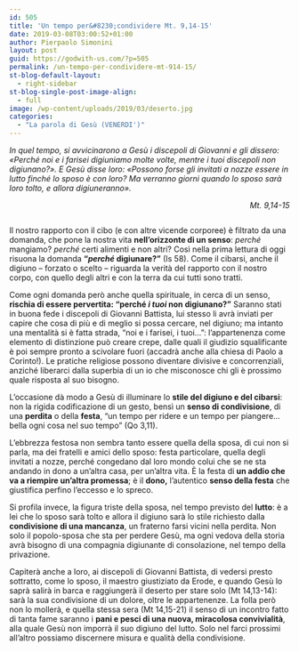```yaml
---
id: 505
title: 'Un tempo per&#8230;condividere Mt. 9,14-15'
date: 2019-03-08T03:00:52+01:00
author: Pierpaolo Simonini
layout: post
guid: https://godwith-us.com/?p=505
permalink: /un-tempo-per-condividere-mt-914-15/
st-blog-default-layout:
  - right-sidebar
st-blog-single-post-image-align:
  - full
image: /wp-content/uploads/2019/03/deserto.jpg
categories:
  - "La parola di Gesù (VENERDI')"
---
```

 _In quel tempo, si avvicinarono a Gesù i discepoli di Giovanni e gli dissero: «Perché noi e i farisei digiuniamo molte volte, mentre i tuoi discepoli non digiunano?». E Gesù disse loro: «Possono forse gli invitati a nozze essere in lutto finché lo sposo è con loro? Ma verranno giorni quando lo sposo sarà loro tolto, e allora digiuneranno»._ 

<p style="text-align:right">
  <em>Mt. 9,14-15</em>
</p><figure class="wp-block-image">

<img src="https://godwith-us.com/wp-content/uploads/2019/03/condivisione.jpg" alt="" class="wp-image-506" srcset="https://incercadidio.com/wp-content/uploads/2019/03/condivisione.jpg 615w, https://incercadidio.com/wp-content/uploads/2019/03/condivisione-300x183.jpg 300w, https://incercadidio.com/wp-content/uploads/2019/03/condivisione-330x200.jpg 330w" sizes="(max-width: 615px) 100vw, 615px" /> </figure> 

Il nostro rapporto con il cibo (e con altre vicende corporee) è filtrato da una domanda, che pone la nostra vita **nell’orizzonte di un senso**: _perché_ mangiamo? _perché_ certi alimenti e non altri? Così nella prima lettura di oggi risuona la domanda **“_perché_ digiunare?”** (Is 58). Come il cibarsi, anche il digiuno – forzato o scelto – riguarda la verità del rapporto con il nostro corpo, con quello degli altri e con la terra da cui tutti sono tratti.

Come ogni domanda però anche quella spirituale, in cerca di un senso, **rischia di essere pervertita: “perché _i tuoi_ non digiunano?”** Saranno stati in buona fede i discepoli di Giovanni Battista, lui stesso li avrà inviati per capire che cosa di più e di meglio si possa cercare, nel digiuno; ma intanto una mentalità si è fatta strada, “noi e i farisei, i tuoi…”: l’appartenenza come elemento di distinzione può creare crepe, dalle quali il giudizio squalificante è poi sempre pronto a scivolare fuori (accadrà anche alla chiesa di Paolo a Corinto!). Le pratiche religiose possono diventare divisive e concorrenziali, anziché liberarci dalla superbia di un io che misconosce chi gli è prossimo quale risposta al suo bisogno.

L’occasione dà modo a Gesù di illuminare lo **stile del digiuno e del cibarsi**: non la rigida codificazione di un gesto, bensì un **senso di condivisione**, di una **perdita** o della **festa**, “un tempo per ridere e un tempo per piangere… bella ogni cosa nel suo tempo” (Qo 3,11).

L’ebbrezza festosa non sembra tanto essere quella della sposa, di cui non si parla, ma dei fratelli e amici dello sposo: festa particolare, quella degli invitati a nozze, perché congedano dal loro mondo colui che se ne sta andando in dono a un’altra casa, per un’altra vita. È la festa di **un addio che va a riempire un’altra promessa**; è il **dono,** l’autentico **senso della festa** che giustifica perfino l’eccesso e lo spreco.

Si profila invece, la figura triste della sposa, nel tempo previsto del **lutto**: è a lei che lo sposo sarà tolto e allora il digiuno sarà lo stile richiesto dalla **condivisione di una mancanza**, un fraterno farsi vicini nella perdita. Non solo il popolo-sposa che sta per perdere Gesù, ma ogni vedova della storia avrà bisogno di una compagnia digiunante di consolazione, nel tempo della privazione.

Capiterà anche a loro, ai discepoli di Giovanni Battista, di vedersi presto sottratto, come lo sposo, il maestro giustiziato da Erode, e quando Gesù lo saprà salirà in barca e raggiungerà il deserto per stare solo (Mt 14,13-14): sarà la sua condivisione di un dolore, oltre le appartenenze. La folla però non lo mollerà, e quella stessa sera (Mt 14,15-21) il senso di un incontro fatto di tanta fame saranno i **pani e pesci di una nuova, miracolosa convivialità**, alla quale Gesù non imporrà il suo digiuno del lutto. Solo nel farci prossimi all’altro possiamo discernere misura e qualità della condivisione.